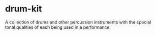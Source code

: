 # drum-kit

A collection of drums and other percussion instruments with the
special tonal qualities of each being used in a performance.
